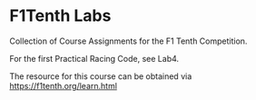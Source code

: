 # F1Tenth Labs 
 Collection of Course Assignments for the F1 Tenth Competition.  
 
 For the first Practical Racing Code, see Lab4.  
 
The resource for this course can be obtained via https://f1tenth.org/learn.html 

